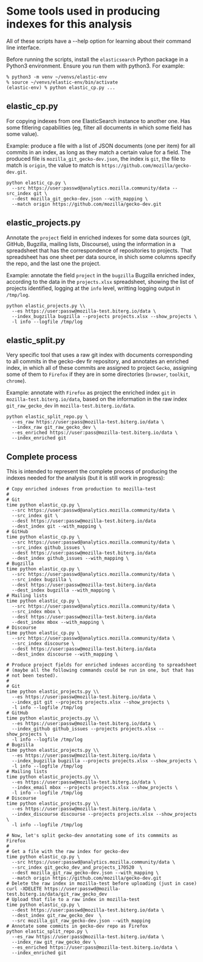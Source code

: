 # Some tools used in producing indexes for this analysis

All of these scripts have a --help option for learning about their command line interface.

Before running the scripts, install the `elasticsearch` Python package in a Python3 environment. Ensure you run them with python3. For example:

```
% python3 -m venv ~/venvs/elastic-env
% source ~/venvs/elastic-env/bin/activate
(elastic-env) % python elastic_cp.py ...
```

## elastic_cp.py

For copying indexes from one ElasticSearch instance to another one. Has some fitlering capabilities (eg, filter all documents in which some field has some value).

Example: produce a file with a list of JSON documents (one per item) for all commits in an index, as long as they match a certain value for a field. The produced file is `mozilla_git_gecko-dev.json`, the index is `git`, the file to match is `origin`, the value to match is `https://github.com/mozilla/gecko-dev.git`.

```
python elastic_cp.py \
  --src https://user:passwd@analytics.mozilla.community/data --src_index git \
  --dest mozilla_git_gecko-dev.json --with_mapping \
  --match origin https://github.com/mozilla/gecko-dev.git
```

## elastic_projects.py

Annotate the `project` field in enriched indexes for some data sources (git, GitHub, Bugzilla, mailing lists, Discourse), using the information in a spreadsheet that has the correspondence of repositories to projects. That spreadsheet has one sheet per data source, in shich some columns specify the repo, and the last one the project.

Example: annotate the field `project` in the `bugzilla` Bugzilla enriched index, according to the data in the `projects.xlsx` spreadsheet, showing the list of projects identified, logging at the `info` level, writting logging output in `/tmp/log`.

```
python elastic_projects.py \\
  --es https://user:passw@mozilla-test.biterg.io/data \
  --index_bugzilla bugzilla --projects projects.xlsx --show_projects \
  -l info --logfile /tmp/log
```

## elastic_split.py

Very specific tool that uses a raw git index with documents corresponding to all commits in the gecko-dev fir repository, and annotates an enriched index, in which all of these commits are assigned to project `Gecko`, assigning some of them to `Firefox` if they are in some directories (`browser`, `toolkit`, `chrome`).

Example: annotate with `Firefox` as project the enriched index `git` in `mozilla-test.biterg.io/data`, based on the information in the raw index `git_raw_gecko_dev` in `mozilla-test.biterg.io/data`.

```
python elastic_split_repo.py \
  --es_raw https://user:pass@mozilla-test.biterg.io/data \
  --index_raw git_raw_gecko_dev \
  --es_enriched https://user:pass@mozilla-test.biterg.io/data \
  --index_enriched git
```

## Complete process

This is intended to represent the complete process of producing the indexes needed for the analysis (but it is still work in progress):

```
# Copy enriched indexes from production to mozilla-test
#
# Git
time python elastic_cp.py \
  --src https://user:passwd@analytics.mozilla.community/data \
  --src_index git \
  --dest https://user:passw@mozilla-test.biterg.io/data
  --dest_index git --with_mapping \
# GitHub
time python elastic_cp.py \
  --src https://user:passwd@analytics.mozilla.community/data \
  --src_index github_issues \
  --dest https://user:passw@mozilla-test.biterg.io/data
  --dest_index github_issues --with_mapping \
# Bugzilla
time python elastic_cp.py \
  --src https://user:passwd@analytics.mozilla.community/data \
  --src_index bugzilla \
  --dest https://user:passw@mozilla-test.biterg.io/data
  --dest_index bugzilla --with_mapping \
# Mailing lists
time python elastic_cp.py \
  --src https://user:passwd@analytics.mozilla.community/data \
  --src_index mbox \
  --dest https://user:passw@mozilla-test.biterg.io/data
  --dest_index mbox --with_mapping \
# Discourse
time python elastic_cp.py \
  --src https://user:passwd@analytics.mozilla.community/data \
  --src_index discourse \
  --dest https://user:passw@mozilla-test.biterg.io/data
  --dest_index discourse --with_mapping \

# Produce project fields for enriched indexes according to spreadsheet
# (maybe all the following commands could be run in one, but that has
# not been tested).
#
# Git
time python elastic_projects.py \\
  --es https://user:passw@mozilla-test.biterg.io/data \
  --index_git git --projects projects.xlsx --show_projects \
  -l info --logfile /tmp/log
# GitHub
time python elastic_projects.py \\
  --es https://user:passw@mozilla-test.biterg.io/data \
  --index_github github_issues --projects projects.xlsx --show_projects \
  -l info --logfile /tmp/log
# Bugzilla
time python elastic_projects.py \\
  --es https://user:passw@mozilla-test.biterg.io/data \
  --index_bugzilla bugzilla --projects projects.xlsx --show_projects \
  -l info --logfile /tmp/log
# Mailing lists
time python elastic_projects.py \\
  --es https://user:passw@mozilla-test.biterg.io/data \
  --index_email mbox --projects projects.xlsx --show_projects \
  -l info --logfile /tmp/log
# Discourse
time python elastic_projects.py \\
  --es https://user:passw@mozilla-test.biterg.io/data \
  --index_discourse discourse --projects projects.xlsx --show_projects \
  -l info --logfile /tmp/log

# Now, let's split gecko-dev annotating some of its commmits as Firefox
#
# Get a file with the raw index for gecko-dev
time python elastic_cp.py \
  --src https://user:passwd@analytics.mozilla.community/data \
  --src_index git_gecko_dev_and_projects_170520  \
  --dest mozilla_git_raw_gecko-dev.json --with_mapping \
  --match origin https://github.com/mozilla/gecko-dev.git
# Delete the raw index in mozilla-test before uploading (just in case)
curl -XDELETE https://user:passwd@mozilla-test.biterg.io/data/git_raw_gecko_dev
# Upload that file to a raw index in mozilla-test
time python elastic_cp.py \
  --dest https://user:passwd@mozilla-test.biterg.io/data \
  --dest_index git_raw_gecko_dev  \
  --src mozilla_git_raw_gecko-dev.json --with_mapping
# Annotate some commits in gecko-dev repo as Firefox
python elastic_split_repo.py \
  --es_raw https://user:pass@mozilla-test.biterg.io/data \
  --index_raw git_raw_gecko_dev \
  --es_enriched https://user:pass@mozilla-test.biterg.io/data \
  --index_enriched git
```
